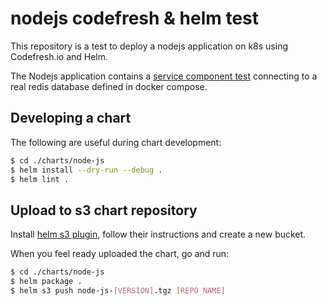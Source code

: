 # nodejs codefresh & helm test

This repository is a test to deploy a nodejs application on k8s using Codefresh.io and Helm.

The Nodejs application contains a [service component test](http://microservices.io/patterns/testing/service-component-test.html) connecting to a real redis database defined in docker compose.

## Developing a chart

The following are useful during chart development:

```sh
$ cd ./charts/node-js
$ helm install --dry-run --debug .
$ helm lint .
```

## Upload to s3 chart repository

Install [helm s3 plugin](https://github.com/hypnoglow/helm-s3), follow their instructions and create a new bucket.

When you feel ready uploaded the chart, go and run:

```sh
$ cd ./charts/node-js
$ helm package .
$ helm s3 push node-js-[VERSION].tgz [REPO_NAME]
```

